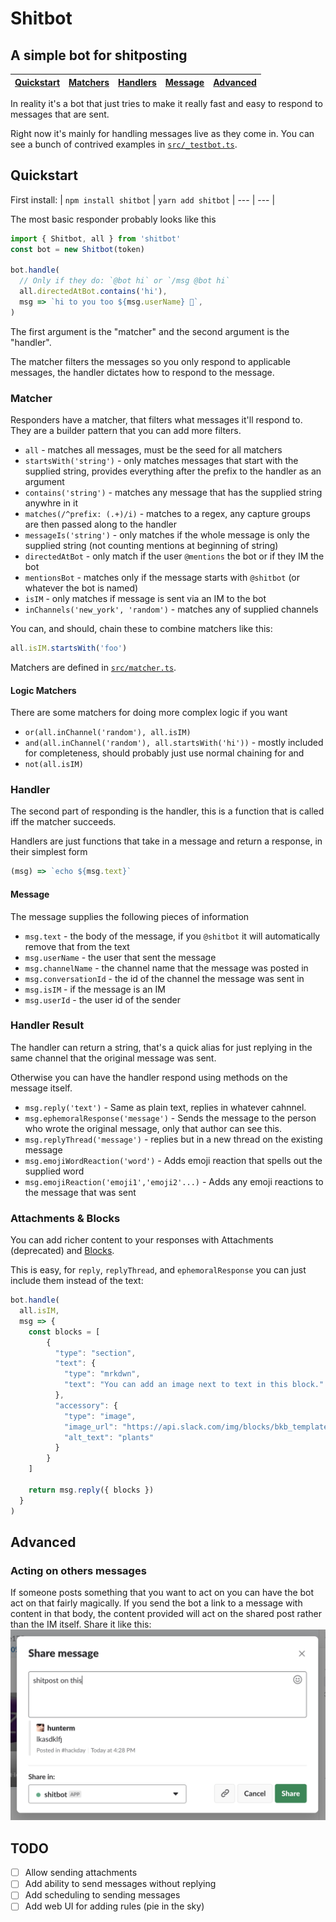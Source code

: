 # Shitbot
## A simple bot for shitposting
| [Quickstart](#quickstart) | [Matchers](#matcher) | [Handlers](#handler) | [Message](#message) | [Advanced](#advanced) |
| --- | --- | --- | --- | --- |

In reality it's a bot that just tries to make it really fast and easy to respond to messages
that are sent.

Right now it's mainly for handling messages live as they come in. You can see a bunch of
contrived examples in [`src/_testbot.ts`](./src/_testbot.ts).

## Quickstart

First install:
| `npm install shitbot` |  `yarn add shitbot`
| --- | --- |

The most basic responder probably looks like this

```js
import { Shitbot, all } from 'shitbot'
const bot = new Shitbot(token)

bot.handle(
  // Only if they do: `@bot hi` or `/msg @bot hi`
  all.directedAtBot.contains('hi'),
  msg => `hi to you too ${msg.userName} 🤘`,
)
```

The first argument is the "matcher" and the second argument is the "handler".

The matcher filters the messages so you only respond to applicable messages, the handler
dictates how to respond to the message.

### Matcher
Responders have a matcher, that filters what messages it'll respond to. They are a builder
pattern that you can add more filters.

- `all` - matches all messages, must be the seed for all matchers
- `startsWith('string')` - only matches messages that start with the supplied string, provides
  everything after the prefix to the handler as an argument
- `contains('string')` - matches any message that has the supplied string anywhre in it
- `matches(/^prefix: (.+)/i)` - matches to a regex, any capture groups are then passed along
to the handler
- `messageIs('string')` - only matches if the whole message is only the supplied string (not counting
  mentions at beginning of string)
- `directedAtBot` - only match if the user `@mentions` the bot or if they IM the bot
- `mentionsBot` - matches only if the message starts with `@shitbot` (or whatever the bot is named)
- `isIM` - only matches if message is sent via an IM to the bot
- `inChannels('new_york', 'random')` - matches any of supplied channels

You can, and should, chain these to combine matchers like this:

```js
all.isIM.startsWith('foo')
```

Matchers are defined in [`src/matcher.ts`](./src/matcher.ts).

#### Logic Matchers
There are some matchers for doing more complex logic if you want

- `or(all.inChannel('random'), all.isIM)`
- `and(all.inChannel('random'), all.startsWith('hi'))` - mostly included for completeness, should probably just use normal chaining for and
- `not(all.isIM)`

### Handler
The second part of responding is the handler, this is a function that is called iff the matcher
succeeds.

Handlers are just functions that take in a message and return a response, in their simplest form

```js
(msg) => `echo ${msg.text}`
```

#### Message
The message supplies the following pieces of information
- `msg.text` - the body of the message, if you `@shitbot` it will automatically remove that from the text
- `msg.userName` - the user that sent the message
- `msg.channelName` - the channel name that the message was posted in
- `msg.conversationId` - the id of the channel the message was sent in
- `msg.isIM` - if the message is an IM
- `msg.userId` - the user id of the sender

### Handler Result
The handler can return a string, that's a quick alias for just replying in the same channel that the original
message was sent.

Otherwise you can have the handler respond using methods on the message itself.

- `msg.reply('text')` - Same as plain text, replies in whatever cahnnel.
- `msg.ephemoralResponse('message')` - Sends the message to the person who wrote the original message, only
that author can see this.
- `msg.replyThread('message')` - replies but in a new thread on the existing message
- `msg.emojiWordReaction('word')` - Adds emoji reaction that spells out the supplied word
- `msg.emojiReaction('emoji1','emoji2'...)` - Adds any emoji reactions to the message that was sent

### Attachments & Blocks
You can add richer content to your responses with Attachments (deprecated) and [Blocks](https://api.slack.com/block-kit).

This is easy, for `reply`, `replyThread`, and `ephemoralResponse` you can just include them instead of the text:

```js
bot.handle(
  all.isIM,
  msg => {
    const blocks = [
      	{
          "type": "section",
          "text": {
            "type": "mrkdwn",
            "text": "You can add an image next to text in this block."
          },
          "accessory": {
            "type": "image",
            "image_url": "https://api.slack.com/img/blocks/bkb_template_images/plants.png",
            "alt_text": "plants"
          }
        }
    ]

    return msg.reply({ blocks })
  }
)
```

## Advanced
### Acting on others messages
If someone posts something that you want to act on you can have the bot act on that fairly magically.
If you send the bot a link to a message with content in that body, the content provided will act on the
shared post rather than the IM itself. Share it like this:
![share message ui](./share-message-ui.png)

## TODO
- [ ] Allow sending attachments
- [ ] Add ability to send messages without replying
- [ ] Add scheduling to sending messages
- [ ] Add web UI for adding rules (pie in the sky)
